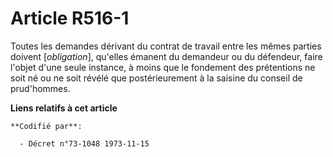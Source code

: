 # Article R516-1

Toutes les demandes dérivant du contrat de travail entre les mêmes parties doivent [*obligation*], qu'elles émanent du
demandeur ou du défendeur, faire l'objet d'une seule instance, à moins que le fondement des prétentions ne soit né ou ne soit
révélé que postérieurement à la saisine du conseil de prud'hommes.

**Liens relatifs à cet article**

	**Codifié par**:

	  - Décret n°73-1048 1973-11-15
